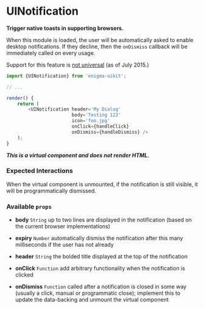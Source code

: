 # UINotification
__Trigger native toasts in supporting browsers.__

When this module is loaded, the user will be automatically asked to enable desktop notifications. If they decline, then the `onDismiss` callback will be immediately called on every usage.

Support for this feature is [not universal](http://caniuse.com/#feat=notifications) (as of July 2015.)

```js
import {UINotification} from 'enigma-uikit';

// ...

render() {
    return (
        <UINotification header='My Dialog'
                        body='Testing 123'
                        icon='foo.jpg'
                        onClick={handleClick}
                        onDismiss={handleDismiss} />
    );
}
```
___This is a virtual component and does not render HTML.___

### Expected Interactions

When the virtual component is unmounted, if the notification is still visible, it will be programmatically dismissed.

### Available `props`

- **body** `String`
  up to two lines are displayed in the notification (based on the current browser implementations)

- **expiry** `Number`
  automatically dismiss the notification after this many milliseconds if the user has not already

- **header** `String`
  the bolded title displayed at the top of the notification

- **onClick** `Function`
  add arbitrary functionality when the notification is clicked

- **onDismiss** `Function`
  called after a notification is closed in some way (usually a click, manual or programmatic close); implement this to update the data-backing and unmount the virtual component
